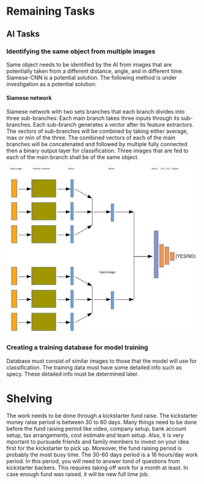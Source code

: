 # Remaining Tasks

## AI Tasks

### Identifying the same object from multiple images

Same object needs to be identified by the AI from images that are potentially taken from a different distance, angle, and in different time. Siamese-CNN is a potential solution. The following method is under investigation as a potential solution:

#### Siamese network
Siamese network with two sets branches that each branch divides into three sub-branches: Each main branch takes three inputs through its sub-branches. Each sub-branch generates a vector after its feature extractors. The vectors of sub-branches will be combined by taking either average, max or min of the three. 
The combined vectors of each of the main branches will be concatenated and followed by multiple fully connected then a binary output layer for classification.
Three images that are fed to each of the main branch shall be of the same object.

![siamese concept](https://github.com/ArmanKh9/Trial/blob/master/Tasks/siamese_concept.jpg)



### Creating a training database for model training

Database must consist of similar images to those that the model will use for classification. The training data must have some detailed info such as specy. These detailed info must be determined later.

# Shelving
The work needs to be done through a kickstarter fund raise. The kickstarter money raise period is between 30 to 60 days. Many things need to be done before the fund raising period like video, company setup, bank account setup, tax arrangements, cost estimate and team setup. Also, it is very mportant to pursuade friends and family members to invest on your idea first for the kickstarter to pick up. 
Moreover, the fund raising period is probably the most busy time. The 30-60 days period is a 16 hours/day work period. In this period, you will need to answer tond of questions from kickstarter backers. This requires taking off work for a month at least. In case enough fund was raised, it will be new full time job.













